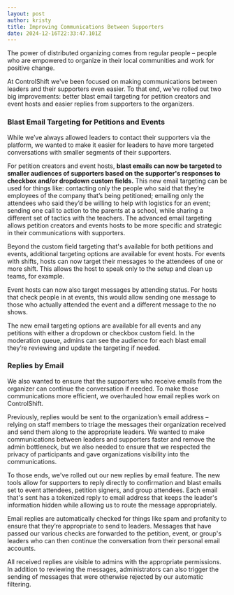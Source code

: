 ```yaml
---
layout: post
author: kristy
title: Improving Communications Between Supporters
date: 2024-12-16T22:33:47.101Z
---
```

The power of distributed organizing comes from regular people – people who are empowered to organize in their local communities and work for positive change.

At ControlShift we've been focused on making communications between leaders and their supporters even easier. To that end, we’ve rolled out two big improvements: better blast email targeting for petition creators and event hosts and easier replies from supporters to the organizers.

### Blast Email Targeting for Petitions and Events

While we’ve always allowed leaders to contact their supporters via the platform, we wanted to make it easier for leaders to have more targeted conversations with smaller segments of their supporters. 

For petition creators and event hosts, **blast emails can now be targeted to smaller audiences of supporters based on the supporter's responses to checkbox and/or dropdown custom fields.** This new email targeting can be used for things like: contacting only the people who said that they’re employees of the company that’s being petitioned; emailing only the attendees who said they’d be willing to help with logistics for an event; sending one call to action to the parents at a school, while sharing a different set of tactics with the teachers. The advanced email targeting allows petition creators and events hosts to be more specific and strategic in their communications with supporters.

Beyond the custom field targeting that's available for both petitions and events, additional targeting options are available for event hosts. For events with shifts, hosts can now target their messages to the attendees of one or more shift. This allows the host to speak only to the setup and clean up teams, for example. 

Event hosts can now also target messages by attending status. For hosts that check people in at events, this would allow sending one message to those who actually attended the event and a different message to the no shows. 

The new email targeting options are available for all events and any petitions with either a dropdown or checkbox custom field. In the moderation queue, admins can see the audience for each blast email they’re reviewing and update the targeting if needed.

### Replies by Email

We also wanted to ensure that the supporters who receive emails from the organizer can continue the conversation if needed. To make those communications more efficient, we overhauled how email replies work on ControlShift. 

Previously, replies would be sent to the organization’s email address – relying on staff members to triage the messages their organization received and send them along to the appropriate leaders. We wanted to make communications between leaders and supporters faster and remove the admin bottleneck, but we also needed to ensure that we respected the  privacy of participants and gave organizations visibility into the communications. 

To those ends, we've rolled out our new replies by email feature. The new tools allow for supporters to reply directly to confirmation and blast emails set to event attendees, petition signers, and group attendees. Each email that's sent has a tokenized reply to email address that keeps the leader's information hidden while allowing us to route the message appropriately. 

Email replies are automatically checked for things like spam and profanity to ensure that they’re appropriate to send to leaders. Messages that have passed our various checks are forwarded to the petition, event, or group's leaders who can then continue the conversation from their personal email accounts. 

All received replies are visible to admins with the appropriate permissions. In addition to reviewing the messages, administrators can also trigger the sending of messages that were otherwise rejected by our automatic filtering.
